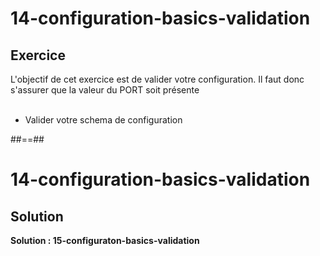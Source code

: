 <!-- .slide: class="exercice" -->
# 14-configuration-basics-validation
## Exercice
L'objectif de cet exercice est de valider votre configuration. Il faut donc s'assurer que la valeur du PORT soit présente <br><br>

- Valider votre schema de configuration

##==##

<!-- .slide: class="exercice" -->
# 14-configuration-basics-validation
## Solution
**Solution : 15-configuraton-basics-validation**
<!-- .element: class="full-center" -->
